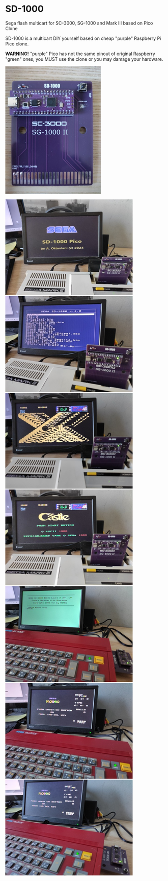 # SD-1000
Sega flash multicart for SC-3000, SG-1000 and Mark III based on Pico Clone

SD-1000 is a multicart DIY yourself based on cheap "purple" Raspberry Pi Pico clone.

**WARNING!** "purple" Pico has not the same pinout of original Raspberry "green" ones, you MUST use the clone or you may damage your hardware.

![ScreenShot](https://raw.githubusercontent.com/aotta/SD-1000/main/Pictures/sega0.jpg)


![ScreenShot](https://raw.githubusercontent.com/aotta/SD-1000/main/Pictures/sega1.jpg)
![ScreenShot](https://raw.githubusercontent.com/aotta/SD-1000/main/Pictures/sega2.jpg)
![ScreenShot](https://raw.githubusercontent.com/aotta/SD-1000/main/Pictures/sega3.jpg)
![ScreenShot](https://raw.githubusercontent.com/aotta/SD-1000/main/Pictures/sega4.jpg)
![ScreenShot](https://raw.githubusercontent.com/aotta/SD-1000/main/Pictures/sega5.jpg)
![ScreenShot](https://raw.githubusercontent.com/aotta/SD-1000/main/Pictures/sega6.jpg)
![ScreenShot](https://raw.githubusercontent.com/aotta/SD-1000/main/Pictures/sega7.jpg)


